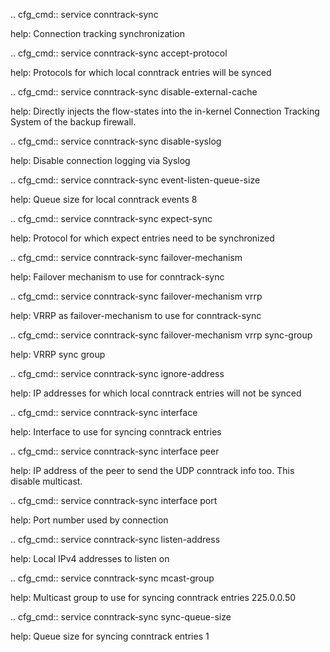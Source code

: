.. cfg_cmd:: service conntrack-sync

help: Connection tracking synchronization

.. cfg_cmd:: service conntrack-sync accept-protocol

help: Protocols for which local conntrack entries will be synced

.. cfg_cmd:: service conntrack-sync disable-external-cache

help: Directly injects the flow-states into the in-kernel Connection Tracking System of the backup firewall.

.. cfg_cmd:: service conntrack-sync disable-syslog

help: Disable connection logging via Syslog

.. cfg_cmd:: service conntrack-sync event-listen-queue-size

help: Queue size for local conntrack events
8


.. cfg_cmd:: service conntrack-sync expect-sync

help: Protocol for which expect entries need to be synchronized

.. cfg_cmd:: service conntrack-sync failover-mechanism

help: Failover mechanism to use for conntrack-sync

.. cfg_cmd:: service conntrack-sync failover-mechanism vrrp

help: VRRP as failover-mechanism to use for conntrack-sync

.. cfg_cmd:: service conntrack-sync failover-mechanism vrrp sync-group

help: VRRP sync group

.. cfg_cmd:: service conntrack-sync ignore-address

help: IP addresses for which local conntrack entries will not be synced

.. cfg_cmd:: service conntrack-sync interface <tag>

help: Interface to use for syncing conntrack entries

.. cfg_cmd:: service conntrack-sync interface <tag> peer

help: IP address of the peer to send the UDP conntrack info too. This disable multicast.

.. cfg_cmd:: service conntrack-sync interface <tag> port

help: Port number used by connection

.. cfg_cmd:: service conntrack-sync listen-address

help: Local IPv4 addresses to listen on

.. cfg_cmd:: service conntrack-sync mcast-group

help: Multicast group to use for syncing conntrack entries
225.0.0.50


.. cfg_cmd:: service conntrack-sync sync-queue-size

help: Queue size for syncing conntrack entries
1


